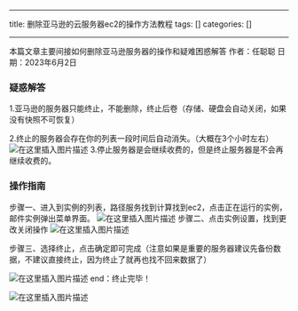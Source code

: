 
--- 
title:  删除亚马逊的云服务器ec2的操作方法教程 
tags: []
categories: [] 

---
>  
 本篇文章主要间接如何删除亚马逊服务器的操作和疑难困惑解答 作者：任聪聪 日期：2023年6月2日 


### 疑惑解答

1.亚马逊的服务器只能终止，不能删除，终止后卷（存储、硬盘会自动关闭，如果没有快照不可恢复）

2.终止的服务器会存在你的列表一段时间后自动消失。（大概在3个小时左右） <img src="https://img-blog.csdnimg.cn/cd1312f63aa8438eb898ce4d7ae4af55.png" alt="在这里插入图片描述"> 3.停止服务器是会继续收费的，但是终止服务器是不会再继续收费的。

### 操作指南

步骤一、进入到实例的列表，路径服务找到计算找到ec2，点击正在运行的实例，邮件实例弹出菜单界面。 <img src="https://img-blog.csdnimg.cn/c607243cd2464b4693665f1e252739c8.png" alt="在这里插入图片描述"> 步骤二、点击实例设置，找到更改关闭操作 <img src="https://img-blog.csdnimg.cn/feb2c48f4f624ef4b65447c0f21e9317.png" alt="在这里插入图片描述">

步骤三、选择终止，点击确定即可完成（注意如果是重要的服务器建议先备份数据，不建议直接终止，因为终止了就再也找不回来数据了）

<img src="https://img-blog.csdnimg.cn/7601e0a2aacc41abb26764b80f68bfb9.png" alt="在这里插入图片描述"> end：终止完毕！

<img src="https://img-blog.csdnimg.cn/66d2217cd0f341f1becc3c32108cb415.png" alt="在这里插入图片描述">
